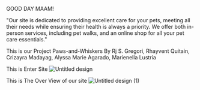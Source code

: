 GOOD DAY MAAM!

"Our site is dedicated to providing excellent care for your pets, meeting all their needs while ensuring their health is always a priority. We offer both in-person services, including pet walks, and an online shop for all your pet care essentials."

This is our Project Paws-and-Whiskers By Rj S. Gregori, Rhayvent Quitain, Crizayra Madayag, Alyssa Marie Agarado, Marienella Lustria

 This is Enter Site
![Untitled design](https://github.com/user-attachments/assets/83e86edb-9822-439c-909d-c840a756db18)

This is The Over View of our site
![Untitled design (1)](https://github.com/user-attachments/assets/402c8e1e-5ed0-414b-a4a9-a5cb887837fd)
